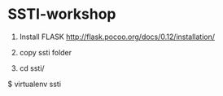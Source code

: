 # SSTI-workshop

1) Install FLASK
http://flask.pocoo.org/docs/0.12/installation/


2) copy ssti folder
3) cd ssti/

$ virtualenv ssti




